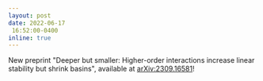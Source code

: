```yaml
---
layout: post
date: 2022-06-17
 16:52:00-0400
inline: true
---
```


New preprint "Deeper but smaller: Higher-order interactions increase linear stability but shrink basins", available at [arXiv:2309.16581](https://arxiv.org/abs/2309.16581)!
